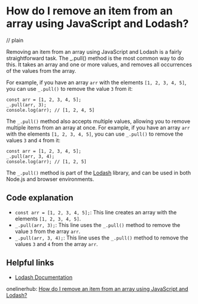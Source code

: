 # How do I remove an item from an array using JavaScript and Lodash?
// plain

Removing an item from an array using JavaScript and Lodash is a fairly straightforward task. The _.pull() method is the most common way to do this. It takes an array and one or more values, and removes all occurrences of the values from the array.

For example, if you have an array `arr` with the elements `[1, 2, 3, 4, 5]`, you can use `_.pull()` to remove the value `3` from it:

```
const arr = [1, 2, 3, 4, 5];
_.pull(arr, 3);
console.log(arr); // [1, 2, 4, 5]
```

The `_.pull()` method also accepts multiple values, allowing you to remove multiple items from an array at once. For example, if you have an array `arr` with the elements `[1, 2, 3, 4, 5]`, you can use `_.pull()` to remove the values `3` and `4` from it:

```
const arr = [1, 2, 3, 4, 5];
_.pull(arr, 3, 4);
console.log(arr); // [1, 2, 5]
```

The `_.pull()` method is part of the [Lodash](https://lodash.com/) library, and can be used in both Node.js and browser environments.

## Code explanation

- `const arr = [1, 2, 3, 4, 5];`: This line creates an array with the elements `[1, 2, 3, 4, 5]`.
- `_.pull(arr, 3);`: This line uses the `_.pull()` method to remove the value `3` from the array `arr`.
- `_.pull(arr, 3, 4);`: This line uses the `_.pull()` method to remove the values `3` and `4` from the array `arr`.

## Helpful links
- [Lodash Documentation](https://lodash.com/docs/)

onelinerhub: [How do I remove an item from an array using JavaScript and Lodash?](https://onelinerhub.com/javascript-lodash/how-do-i-remove-an-item-from-an-array-using-javascript-and-lodash)